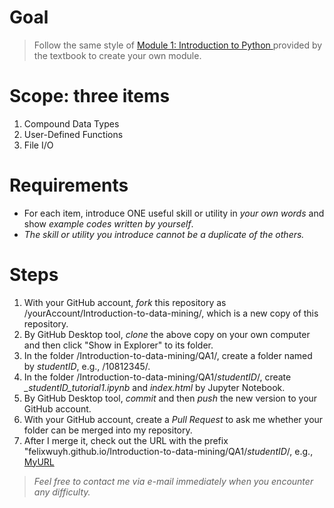 # Goal #
> Follow the same style of <a href="http://www.cse.msu.edu/~ptan/dmbook/tutorials/tutorial1/tutorial1.html" target="_blank"> Module 1: Introduction to Python </a> provided by the textbook to create your own module.

# Scope: three items #
1. Compound Data Types
2. User-Defined Functions
3. File I/O

# Requirements #
- For each item, introduce ONE useful skill or utility in *your own words* and show *example codes written by yourself*.
- *The skill or utility you introduce cannot be a duplicate of the others.*

# Steps #
1. With your GitHub account, *fork* this repository as /yourAccount/Introduction-to-data-mining/, which is a new copy of this repository.
2. By GitHub Desktop tool, *clone* the above copy on your own computer and then click "Show in Explorer" to its folder.
3. In the folder /Introduction-to-data-mining/QA1/, create a folder named by _studentID_, e.g., /10812345/.
4. In the folder /Introduction-to-data-mining/QA1/_studentID_/, create *_studentID_tutorial1.ipynb* and *index.html* by Jupyter Notebook. 
5. By GitHub Desktop tool, *commit* and then *push* the new version to your GitHub account.
6. With your GitHub account, create a *Pull Request* to ask me whether your folder can be merged into my repository.
7. After I merge it, check out the URL with the prefix "felixwuyh.github.io/Introduction-to-data-mining/QA1/_studentID_/, e.g., <a href="https://felixwuyh.github.io/Introduction-to-data-mining/QA1/10812345/" target="_blank"> MyURL </a>

> *Feel free to contact me via e-mail immediately when you encounter any difficulty.*
